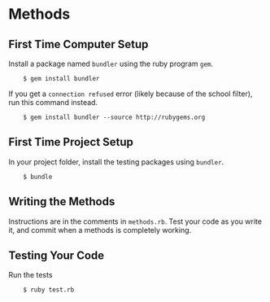 # Methods

## First Time Computer Setup

Install a package named `bundler` using the ruby program `gem`.

```
    $ gem install bundler
```

If you get a `connection refused` error (likely because of the school filter),
run this command instead.

```
    $ gem install bundler --source http://rubygems.org
```


## First Time Project Setup

In your project folder, install the testing packages using `bundler`.

```
    $ bundle
```

## Writing the Methods

Instructions are in the comments in `methods.rb`. Test your code as you write it, and commit when a methods is completely working.

## Testing Your Code

Run the tests

```
    $ ruby test.rb
```